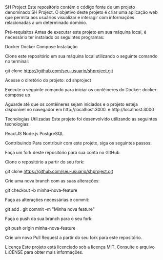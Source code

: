 SH Project
Este repositório contém o código fonte de um projeto denominado SH Project. O objetivo deste projeto é criar uma aplicação web que permita aos usuários visualizar e interagir com informações relacionadas a um determinado domínio.

Pré-requisitos
Antes de executar este projeto em sua máquina local, é necessário ter instalado os seguintes programas:

Docker
Docker Compose
Instalação

Clone este repositório em sua máquina local utilizando o seguinte comando no terminal:

git clone https://github.com/seu-usuario/shproject.git

Acesse o diretório do projeto:
cd shproject

Execute o seguinte comando para iniciar os contêineres do Docker:
docker-compose up

Aguarde até que os contêineres sejam iniciados e o projeto esteja disponível no navegador em http://localhost:3000. e http://localhost:3000

Tecnologias Utilizadas
Este projeto foi desenvolvido utilizando as seguintes tecnologias:

ReactJS
Node.js
PostgreSQL

Contribuindo
Para contribuir com este projeto, siga os seguintes passos:

Faça um fork deste repositório para sua conta no GitHub.

Clone o repositório a partir do seu fork:

git clone https://github.com/seu-usuario/shproject.git 

Crie uma nova branch com as suas alterações:

git checkout -b minha-nova-feature

Faça as alterações necessárias e commit:

git add .
git commit -m "Minha nova feature"

Faça o push da sua branch para o seu fork:

git push origin minha-nova-feature

Crie um novo Pull Request a partir do seu fork para este repositório.

Licença
Este projeto está licenciado sob a licença MIT. Consulte o arquivo LICENSE para obter mais informações.
